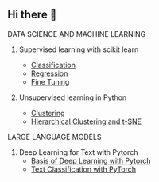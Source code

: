 ## Hi there 👋

DATA SCIENCE AND MACHINE LEARNING 
1. Supervised learning with scikit learn
   - [Classification](https://github.com/Joe-Naz01/telecom-churn-knn)
   - [Regression](https://github.com/Joe-Naz01/advertising-sales-regression)
   - [Fine Tuning](https://github.com/Joe-Naz01/fine_tuning_supervised)

2. Unsupervised learning in Python
   - [Clustering](https://github.com/Joe-Naz01/clustering)
   - [Hierarchical Clustering and t-SNE](https://github.com/Joe-Naz01/t-sne_cluster)


LARGE LANGUAGE MODELS
1. Deep Learning for Text with Pytorch
   - [Basis of Deep Learning with Pytorch](https://github.com/Joe-Naz01/text-preprocessing-pytorch)
   - [Text Classification with PyTorch](https://github.com/Joe-Naz01/text-classification-nlp/tree/main)
